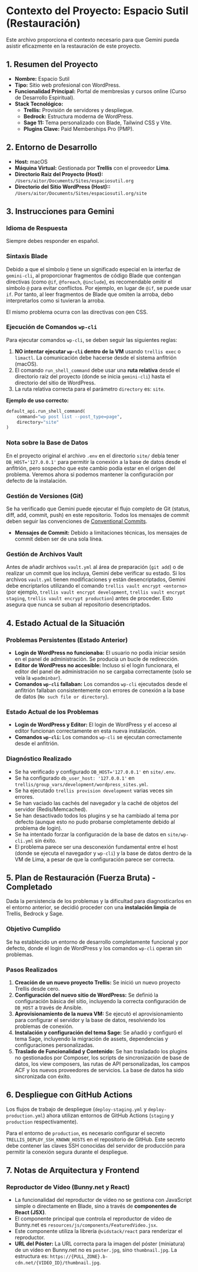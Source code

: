 # Contexto del Proyecto: Espacio Sutil (Restauración)

Este archivo proporciona el contexto necesario para que Gemini pueda asistir eficazmente en la restauración de este proyecto.

## 1. Resumen del Proyecto

- **Nombre:** Espacio Sutil
- **Tipo:** Sitio web profesional con WordPress.
- **Funcionalidad Principal:** Portal de membresías y cursos online (Curso de Desarrollo Espiritual).
- **Stack Tecnológico:**
  - **Trellis:** Provisión de servidores y despliegue.
  - **Bedrock:** Estructura moderna de WordPress.
  - **Sage 11:** Tema personalizado con Blade, Tailwind CSS y Vite.
  - **Plugins Clave:** Paid Memberships Pro (PMP).

## 2. Entorno de Desarrollo

- **Host:** macOS
- **Máquina Virtual:** Gestionada por **Trellis** con el proveedor **Lima**.
- **Directorio Raíz del Proyecto (Host):** `/Users/aitor/Documents/Sites/espaciosutil.org`
- **Directorio del Sitio WordPress (Host)::** `/Users/aitor/Documents/Sites/espaciosutil.org/site`

## 3. Instrucciones para Gemini

### Idioma de Respuesta

Siempre debes responder en español.

### Sintaxis Blade

Debido a que el símbolo `@` tiene un significado especial en la interfaz de `gemini-cli`, al proporcionar fragmentos de código Blade que contengan directivas (como `@if`, `@foreach`, `@include`), es recomendable omitir el símbolo `@` para evitar conflictos. Por ejemplo, en lugar de `@if`, se puede usar `if`. Por tanto, al leer fragmentos de Blade que omiten la arroba, debo interpretarlos como si tuvieran la arroba.

El mismo problema ocurra con las directivas con `@`en CSS.

### Ejecución de Comandos `wp-cli`

Para ejecutar comandos `wp-cli`, se deben seguir las siguientes reglas:

1.  **NO intentar ejecutar `wp-cli` dentro de la VM** usando `trellis exec` o `limactl`. La comunicación debe hacerse desde el sistema anfitrión (macOS).
2.  El comando `run_shell_command` debe usar una **ruta relativa** desde el directorio raíz del proyecto (donde se inicia `gemini-cli`) hasta el directorio del sitio de WordPress.
3.  La ruta relativa correcta para el parámetro `directory` es: `site`.

**Ejemplo de uso correcto:**

```python
default_api.run_shell_command(
    command="wp post list --post_type=page",
    directory="site"
)
```

### Nota sobre la Base de Datos

En el proyecto original el archivo `.env` en el directorio `site/` debía tener `DB_HOST='127.0.0.1'` para permitir la conexión a la base de datos desde el anfitrión, pero sospecho que este cambio podía estar en el origen del problema. Veremos ahora si podemos mantener la configuración por defecto de la instalación.

### Gestión de Versiones (Git)

Se ha verificado que Gemini puede ejecutar el flujo completo de Git (status, diff, add, commit, push) en este repositorio. Todos los mensajes de commit deben seguir las convenciones de [Conventional Commits](https://www.conventionalcommits.org/en/v1.0.0/).

- **Mensajes de Commit:** Debido a limitaciones técnicas, los mensajes de commit deben ser de una sola línea.

### Gestión de Archivos Vault

Antes de añadir archivos `vault.yml` al área de preparación (`git add`) o de realizar un commit que los incluya, Gemini debe verificar su estado. Si los archivos `vault.yml` tienen modificaciones y están desencriptados, Gemini debe encriptarlos utilizando el comando `trellis vault encrypt <entorno>` (por ejemplo, `trellis vault encrypt development`, `trellis vault encrypt staging`, `trellis vault encrypt production`) antes de proceder. Esto asegura que nunca se suban al repositorio desencriptados.

## 4. Estado Actual de la Situación

### Problemas Persistentes (Estado Anterior)

- **Login de WordPress no funcionaba:** El usuario no podía iniciar sesión en el panel de administración. Se producía un bucle de redirección.
- **Editor de WordPress no accesible:** Incluso si el login funcionara, el editor del panel de administración no se cargaba correctamente (solo se veía la `wpadminbar`).
- **Comandos `wp-cli` fallaban:** Los comandos `wp-cli` ejecutados desde el anfitrión fallaban consistentemente con errores de conexión a la base de datos (`No such file or directory`).

### Estado Actual de los Problemas

- **Login de WordPress y Editor:** El login de WordPress y el acceso al editor funcionan correctamente en esta nueva instalación.
- **Comandos `wp-cli`:** Los comandos `wp-cli` se ejecutan correctamente desde el anfitrión.

### Diagnóstico Realizado

- Se ha verificado y configurado `DB_HOST='127.0.0.1'` en `site/.env`.
- Se ha configurado `db_user_host: '127.0.0.1'` en `trellis/group_vars/development/wordpress_sites.yml`.
- Se ha ejecutado `trellis provision development` varias veces sin errores.
- Se han vaciado las cachés del navegador y la caché de objetos del servidor (Redis/Memcached).
- Se han desactivado todos los plugins y se ha cambiado al tema por defecto (aunque esto no pudo probarse completamente debido al problema de login).
- Se ha intentado forzar la configuración de la base de datos en `site/wp-cli.yml` sin éxito.
- El problema parece ser una desconexión fundamental entre el host (donde se ejecuta el navegador y `wp-cli`) y la base de datos dentro de la VM de Lima, a pesar de que la configuración parece ser correcta.

## 5. Plan de Restauración (Fuerza Bruta) - Completado

Dada la persistencia de los problemas y la dificultad para diagnosticarlos en el entorno anterior, se decidió proceder con una **instalación limpia** de Trellis, Bedrock y Sage.

### Objetivo Cumplido

Se ha establecido un entorno de desarrollo completamente funcional y por defecto, donde el login de WordPress y los comandos `wp-cli` operan sin problemas.

### Pasos Realizados

1.  **Creación de un nuevo proyecto Trellis:** Se inició un nuevo proyecto Trellis desde cero.
2.  **Configuración del nuevo sitio de WordPress:** Se definió la configuración básica del sitio, incluyendo la correcta configuración de `DB_HOST` a través de Ansible.
3.  **Aprovisionamiento de la nueva VM:** Se ejecutó el aprovisionamiento para configurar el servidor y la base de datos, resolviendo los problemas de conexión.
4.  **Instalación y configuración del tema Sage:** Se añadió y configuró el tema Sage, incluyendo la migración de assets, dependencias y configuraciones personalizadas.
5.  **Traslado de Funcionalidad y Contenido:** Se han trasladado los plugins no gestionados por Composer, los scripts de sincronización de base de datos, los view composers, las rutas de API personalizadas, los campos ACF y los nuevos proveedores de servicios. La base de datos ha sido sincronizada con éxito.

## 6. Despliegue con GitHub Actions

Los flujos de trabajo de despliegue (`deploy-staging.yml` y `deploy-production.yml`) ahora utilizan entornos de GitHub Actions (`staging` y `production` respectivamente).

Para el entorno de `production`, es necesario configurar el secreto `TRELLIS_DEPLOY_SSH_KNOWN_HOSTS` en el repositorio de GitHub. Este secreto debe contener las claves SSH conocidas del servidor de producción para permitir la conexión segura durante el despliegue.

## 7. Notas de Arquitectura y Frontend

### Reproductor de Vídeo (Bunny.net y React)

- La funcionalidad del reproductor de vídeo no se gestiona con JavaScript simple o directamente en Blade, sino a través de **componentes de React (JSX)**.
- El componente principal que controla el reproductor de vídeo de Bunny.net es `resources/js/components/FeaturedVideo.jsx`.
- Este componente utiliza la librería `@vidstack/react` para renderizar el reproductor.
- **URL del Póster:** La URL correcta para la imagen del póster (miniatura) de un vídeo en Bunny.net no es `poster.jpg`, sino `thumbnail.jpg`. La estructura es: `https://{PULL_ZONE}.b-cdn.net/{VIDEO_ID}/thumbnail.jpg`.
